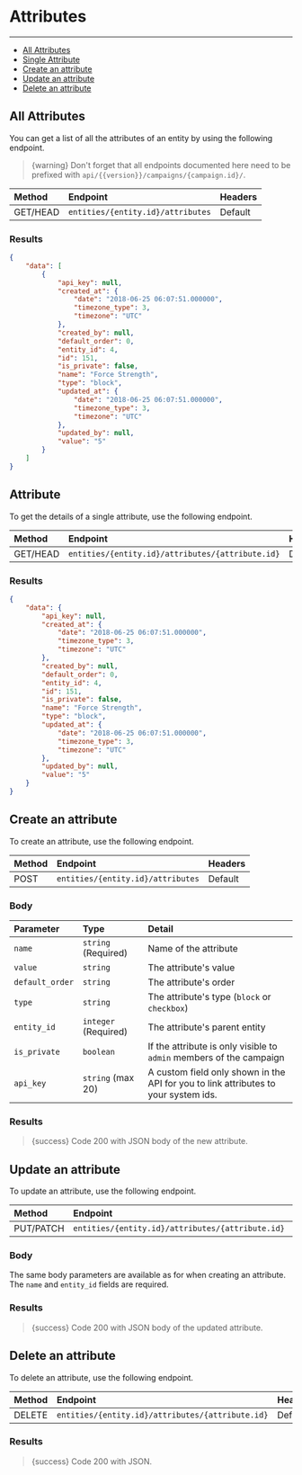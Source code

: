 # Attributes

---

- [All Attributes](#all-attributes)
- [Single Attribute](#attribute)
- [Create an attribute](#create-attribute)
- [Update an attribute](#update-attribute)
- [Delete an attribute](#delete-attribute)

<a name="all-attributes"></a>
## All Attributes

You can get a list of all the attributes of an entity by using the following endpoint.

> {warning} Don't forget that all endpoints documented here need to be prefixed with `api/{{version}}/campaigns/{campaign.id}/`.


| Method | Endpoint| Headers |
| :- |   :-   |  :-  |
| GET/HEAD | `entities/{entity.id}/attributes` | Default |

### Results
```json
{
    "data": [
        {
            "api_key": null,
            "created_at": {
                "date": "2018-06-25 06:07:51.000000",
                "timezone_type": 3,
                "timezone": "UTC"
            },
            "created_by": null,
            "default_order": 0,
            "entity_id": 4,
            "id": 151,
            "is_private": false,
            "name": "Force Strength",
            "type": "block",
            "updated_at": {
                "date": "2018-06-25 06:07:51.000000",
                "timezone_type": 3,
                "timezone": "UTC"
            },
            "updated_by": null,
            "value": "5"
        }
    ]
}
```


<a name="attribute"></a>
## Attribute

To get the details of a single attribute, use the following endpoint.

| Method | Endpoint| Headers |
| :- |   :-   |  :-  |
| GET/HEAD | `entities/{entity.id}/attributes/{attribute.id}` | Default |

### Results
```json
{
    "data": {
        "api_key": null,
        "created_at": {
            "date": "2018-06-25 06:07:51.000000",
            "timezone_type": 3,
            "timezone": "UTC"
        },
        "created_by": null,
        "default_order": 0,
        "entity_id": 4,
        "id": 151,
        "is_private": false,
        "name": "Force Strength",
        "type": "block",
        "updated_at": {
            "date": "2018-06-25 06:07:51.000000",
            "timezone_type": 3,
            "timezone": "UTC"
        },
        "updated_by": null,
        "value": "5"
    }
}
```


<a name="create-attribute"></a>
## Create an attribute

To create an attribute, use the following endpoint.

| Method | Endpoint| Headers |
| :- |   :-   |  :-  |
| POST | `entities/{entity.id}/attributes` | Default |

### Body

| Parameter | Type | Detail |
| :- |   :-   |  :-  |
| `name` | `string` (Required) | Name of the attribute |
| `value` | `string` | The attribute's value |
| `default_order` | `string` | The attribute's order |
| `type` | `string` | The attribute's type (`block` or `checkbox`) |
| `entity_id` | `integer` (Required) | The attribute's parent entity |
| `is_private` | `boolean` | If the attribute is only visible to `admin` members of the campaign |
| `api_key` | `string` (max 20) | A custom field only shown in the API for you to link attributes to your system ids. |

### Results

> {success} Code 200 with JSON body of the new attribute.


<a name="update-attribute"></a>
## Update an attribute

To update an attribute, use the following endpoint.

| Method | Endpoint| Headers |
| :- |   :-   |  :-  |
| PUT/PATCH | `entities/{entity.id}/attributes/{attribute.id}` | Default |

### Body

The same body parameters are available as for when creating an attribute. The `name` and `entity_id` fields are required.

### Results

> {success} Code 200 with JSON body of the updated attribute.


<a name="delete-attribute"></a>
## Delete an attribute

To delete an attribute, use the following endpoint.

| Method | Endpoint| Headers |
| :- |   :-   |  :-  |
| DELETE | `entities/{entity.id}/attributes/{attribute.id}` | Default |

### Results

> {success} Code 200 with JSON.
